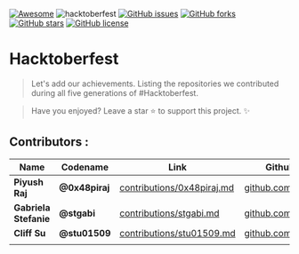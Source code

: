 [![Awesome](https://cdn.rawgit.com/sindresorhus/awesome/d7305f38d29fed78fa85652e3a63e154dd8e8829/media/badge.svg)](https://github.com/0x48piraj/Awesome-Hacktoberfest)
![hacktoberfest](https://img.shields.io/badge/hack-toberfest-green.svg) [![GitHub issues](https://img.shields.io/github/issues/0x48piraj/Awesome-Hacktoberfest.svg)](https://github.com/0x48piraj/Awesome-Hacktoberfest/issues) [![GitHub forks](https://img.shields.io/github/forks/0x48piraj/Awesome-Hacktoberfest.svg)](https://github.com/0x48piraj/Awesome-Hacktoberfest/network) [![GitHub stars](https://img.shields.io/github/stars/0x48piraj/Awesome-Hacktoberfest.svg)](https://github.com/0x48piraj/Awesome-Hacktoberfest/stargazers) [![GitHub license](https://img.shields.io/github/license/NoobTW/Hacktoberfest.svg)](LICENSE)

# Hacktoberfest

> Let's add our achievements. Listing the repositories we contributed during all five generations of #Hacktoberfest.

> Have you enjoyed? Leave a star :star: to support this project. :sparkles:



## Contributors : 


| Name       | Codename   | Link                                                     | Github Link                                          |
|------------|------------|----------------------------------------------------------|------------------------------------------------------|
| **Piyush Raj** | **@0x48piraj** | [contributions/0x48piraj.md](contributions/0x48piraj.md) | [github.com/0x48piraj](https://github.com/0x48piraj) | 
| **Gabriela Stefanie** | **@stgabi** | [contributions/stgabi.md](contributions/stgabi.md)   |                                    [github.com/stgabi](https://github.com/stgabi) |
| **Cliff Su** | **@stu01509** | [contributions/stu01509.md](contributions/stu01509.md) | [github.com/stu01509](https://github.com/stu01509) | 
|            |            |                                                          |                                                      |
